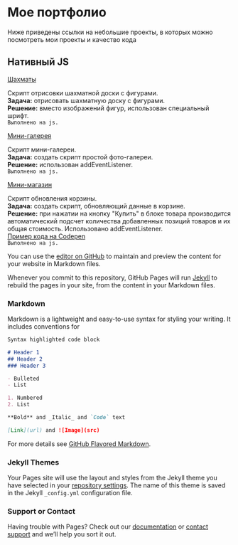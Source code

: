 # Мое портфолио

Ниже приведены ссылки на небольшие проекты, в которых можно посмотреть мои проекты и качество кода

## Нативный JS


[Шахматы](https://xiolog.github.io/portfolio/js/chess)

Скрипт отрисовки шахматной доски с фигурами.  
**Задача:** отрисовать шахматную доску с фигурами.  
**Решение:** вместо изображений фигур, использован специальный шрифт.  
`Выполнено на js.`

[Мини-галерея](https://xiolog.github.io/portfolio/js/mini-gallery)

Скрипт мини-галереи.  
**Задача:** создать скрипт простой фото-галереи.  
**Решение:** использован addEventListener.  
`Выполнено на js.`

[Мини-магазин](https://xiolog.github.io/portfolio/js/mini-market)

Скрипт обновления корзины.  
**Задача:** создать скрипт, обновляющий данные в корзине.  
**Решение:** при нажатии на кнопку "Купить" в блоке товара производится автоматический подсчет количества добавленных позиций товаров и их общая стоимость. Использовано addEventListener.  
[Пример кода на Codepen](https://codepen.io/xiolog/pen/roWvEK)  
`Выполнено на js.`


You can use the [editor on GitHub](https://github.com/XIOLog/portfolio/edit/master/index.md) to maintain and preview the content for your website in Markdown files.

Whenever you commit to this repository, GitHub Pages will run [Jekyll](https://jekyllrb.com/) to rebuild the pages in your site, from the content in your Markdown files.

### Markdown

Markdown is a lightweight and easy-to-use syntax for styling your writing. It includes conventions for

```markdown
Syntax highlighted code block

# Header 1
## Header 2
### Header 3

- Bulleted
- List

1. Numbered
2. List

**Bold** and _Italic_ and `Code` text

[Link](url) and ![Image](src)
```

For more details see [GitHub Flavored Markdown](https://guides.github.com/features/mastering-markdown/).

### Jekyll Themes

Your Pages site will use the layout and styles from the Jekyll theme you have selected in your [repository settings](https://github.com/XIOLog/portfolio/settings). The name of this theme is saved in the Jekyll `_config.yml` configuration file.

### Support or Contact

Having trouble with Pages? Check out our [documentation](https://help.github.com/categories/github-pages-basics/) or [contact support](https://github.com/contact) and we’ll help you sort it out.
